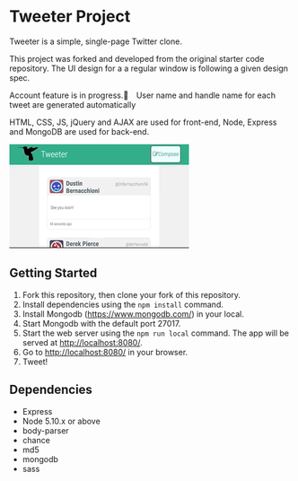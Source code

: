 # Tweeter Project

Tweeter is a simple, single-page Twitter clone.

This project was forked and developed from the original starter code repository. The UI design for a a regular window is following a given design spec.

Account feature is in progress.　User name and handle name for each tweet are generated automatically

HTML, CSS, JS, jQuery and AJAX are used for front-end, 
Node, Express and MongoDB are used for back-end.

!["Tweeter"](https://github.com/azusaaz/Tweeter/blob/master/docs/tweeter.gif)

## Getting Started

1. Fork this repository, then clone your fork of this repository.
2. Install dependencies using the `npm install` command.
3. Install Mongodb (https://www.mongodb.com/) in your local.
4. Start Mongodb with the default port 27017.
5. Start the web server using the `npm run local` command. The app will be served at <http://localhost:8080/>.
6. Go to <http://localhost:8080/> in your browser.
7. Tweet!

## Dependencies

- Express
- Node 5.10.x or above
- body-parser
- chance
- md5
- mongodb
- sass